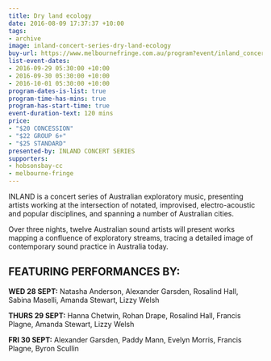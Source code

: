```yaml
---
title: Dry land ecology
date: 2016-08-09 17:37:37 +10:00
tags:
- archive
image: inland-concert-series-dry-land-ecology
buy-url: https://www.melbournefringe.com.au/program?event/inland_concert_series_dry_land_ecology/42ae105a-3a19-4d1a-a7d4-6724aa8af524/
list-event-dates:
- 2016-09-29 05:30:00 +10:00
- 2016-09-30 05:30:00 +10:00
- 2016-10-01 05:30:00 +10:00
program-dates-is-list: true
program-time-has-mins: true
program-has-start-time: true
event-duration-text: 120 mins
price:
- "$20 CONCESSION"
- "$22 GROUP 6+"
- "$25 STANDARD"
presented-by: INLAND CONCERT SERIES
supporters:
- hobsonsbay-cc
- melbourne-fringe
---
```


<!-- https://thesubstation.org.au/show/inlandconcertseries/ -->

INLAND is a concert series of Australian exploratory music, presenting artists working at the intersection of notated, improvised, electro-acoustic and popular disciplines, and spanning a number of Australian cities.

Over three nights, twelve Australian sound artists will present works mapping a confluence of exploratory streams, tracing a detailed image of contemporary sound practice in Australia today.

## FEATURING PERFORMANCES BY:

**WED 28 SEPT:** Natasha Anderson, Alexander Garsden, Rosalind Hall, Sabina Maselli, Amanda Stewart, Lizzy Welsh

**THURS 29 SEPT:** Hanna Chetwin, Rohan Drape, Rosalind Hall, Francis Plagne, Amanda Stewart, Lizzy Welsh

**FRI 30 SEPT:** Alexander Garsden, Paddy Mann, Evelyn Morris, Francis Plagne, Byron Scullin
